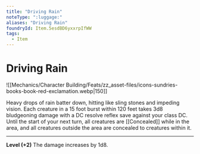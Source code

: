 ```yaml
---
title: "Driving Rain"
noteType: ":luggage:"
aliases: "Driving Rain"
foundryId: Item.5esdBD6yxxrpIfWW
tags:
  - Item
---
```


# Driving Rain
![[Mechanics/Character Building/Feats/zz_asset-files/icons-sundries-books-book-red-exclamation.webp|150]]

Heavy drops of rain batter down, hitting like sling stones and impeding vision. Each creature in a 15 foot burst within 120 feet takes 3d8 bludgeoning  damage with a DC resolve reflex save against your class DC. Until the start of your next turn, all creatures are [[Concealed]] while in the area, and all creatures outside the area are concealed to creatures within it.

* * *

**Level (+2)** The damage increases by 1d8.
